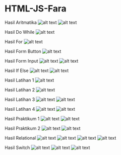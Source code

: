 # HTML-JS-Fara

Hasil Aritmatika
![alt text](https://github.com/FaraNisha/HTML-JS-Fara/blob/master/Hasil%20Aritmatika%201.PNG)
![alt text](https://github.com/FaraNisha/HTML-JS-Fara/blob/master/Hasil%20Aritmatika%202.PNG)

Hasil Do While
![alt text](https://github.com/FaraNisha/HTML-JS-Fara/blob/master/Hasil%20Do%20While.PNG)

Hasil For
![alt text](https://github.com/FaraNisha/HTML-JS-Fara/blob/master/Hasil%20For.PNG)

Hasil Form Button
![alt text](https://github.com/FaraNisha/HTML-JS-Fara/blob/master/Hasil%20Form%20Button.PNG)

Hasil Form Input
![alt text](https://github.com/FaraNisha/HTML-JS-Fara/blob/master/Hasil%20Form%20Input%201.PNG)
![alt text](https://github.com/FaraNisha/HTML-JS-Fara/blob/master/Hasil%20Form%20Input%202.PNG)

Hasil If Else
![alt text](https://github.com/FaraNisha/HTML-JS-Fara/blob/master/Hasil%20If%20Else%201.PNG)
![alt text](https://github.com/FaraNisha/HTML-JS-Fara/blob/master/Hasil%20If%20Else%202.PNG)

Hasil Latihan 1
![alt text](https://github.com/FaraNisha/HTML-JS-Fara/blob/master/Hasil%20Latihan%201.PNG)

Hasil Latihan 2
![alt text](https://github.com/FaraNisha/HTML-JS-Fara/blob/master/Hasil%20Latihan%202.PNG)

Hasil Latihan 3
![alt text](https://github.com/FaraNisha/HTML-JS-Fara/blob/master/Hasil%20Latihan%203%2C%201.PNG)
![alt text](https://github.com/FaraNisha/HTML-JS-Fara/blob/master/Hasil%20Latihan%203%2C%202.PNG)

Hasil Latihan 4
![alt text](https://github.com/FaraNisha/HTML-JS-Fara/blob/master/Hasil%20Latihan%204%2C%201.PNG)
![alt text](https://github.com/FaraNisha/HTML-JS-Fara/blob/master/Hasil%20Latihan%204%2C%202.PNG)

Hasil Praktikum 1
![alt text](https://github.com/FaraNisha/HTML-JS-Fara/blob/master/Hasil%20Praktikum%201%2C%201.PNG)
![alt text](https://github.com/FaraNisha/HTML-JS-Fara/blob/master/Hasil%20Praktikum%201%2C%202.PNG)

Hasil Praktikum 2
![alt text](https://github.com/FaraNisha/HTML-JS-Fara/blob/master/Hasil%20Praktikum%202%2C%201.PNG)
![alt text](https://github.com/FaraNisha/HTML-JS-Fara/blob/master/Hasil%20Praktikum%202%2C%202.PNG)

Hasil Relational
![alt text](https://github.com/FaraNisha/HTML-JS-Fara/blob/master/Hasil%20Relational%201.PNG)
![alt text](https://github.com/FaraNisha/HTML-JS-Fara/blob/master/Hasil%20Relational%202.PNG)
![alt text](https://github.com/FaraNisha/HTML-JS-Fara/blob/master/Hasil%20Relational%203.PNG)
![alt text](https://github.com/FaraNisha/HTML-JS-Fara/blob/master/Hasil%20Relational%204.PNG)

Hasil Switch
![alt text](https://github.com/FaraNisha/HTML-JS-Fara/blob/master/Hasil%20Switch%201.PNG)
![alt text](https://github.com/FaraNisha/HTML-JS-Fara/blob/master/Hasil%20Switch%202.PNG)
![alt text](https://github.com/FaraNisha/HTML-JS-Fara/blob/master/Hasil%20Switch%203.PNG)
